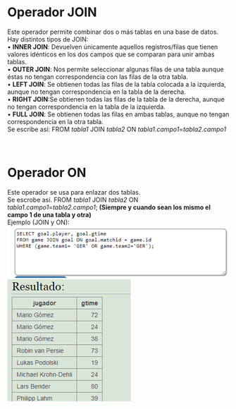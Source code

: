 <h1><b>Operador JOIN</b></h1>
Este operador permite combinar dos o más tablas en una base de datos. Hay distintos tipos de JOIN:<br/>
• <b>INNER JOIN</b>: Devuelven únicamente aquellos registros/filas que tienen valores idénticos en los dos campos que se comparan para unir ambas tablas.<br/>
• <b>OUTER JOIN</b>: Nos permite seleccionar algunas filas de una tabla aunque éstas no tengan correspondencia con las filas de la otra tabla.<br/>
• <b>LEFT JOIN</b>: Se obtienen todas las filas de la tabla colocada a la izquierda, aunque no tengan correspondencia en la tabla de la derecha.<br/>
• <b>RIGHT JOIN</b>:Se obtienen todas las filas de la tabla de la derecha, aunque no tengan correspondencia en la tabla de la izquierda.<br/>
• <b>FULL JOIN</b>: Se obtienen todas las filas en ambas tablas, aunque no tengan correspondencia en la otra tabla.<br/>
Se escribe así: FROM <i>tabla1</i> JOIN <i>tabla2</i> ON <i>tabla1.campo1</i>=<i>tabla2.campo1</i><br/>
<br/>
<br/>
<h1><b>Operador ON</b></h1>
Este operador se usa para enlazar dos tablas.<br/>
Se escrobe así. FROM <i>tabla1</i> JOIN <i>tabla2</i> ON <i>tabla1.campo1</i>=<i>tabla2.campo1</i>; <b>(Siempre y cuando sean los mismo el campo 1 de una tabla y otra)</b><br/>
Ejemplo (JOIN y ON):<br/>
<img src="../imagenes/JOINON1.PNG">
<img src="../imagenes/JOINON2.PNG">
